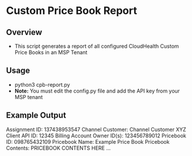 # Custom Price Book Report
## Overview
- This script generates a report of all configured CloudHealth Custom Price Books in an MSP Tenant

## Usage
- python3 cpb-report.py
- __Note:__ You must edit the config.py file and add the API key from your MSP tenant

## Example Output
Assignment ID: 137438953547
Channel Customer: Channel Customer XYZ
Client API ID: 12345
Billing Account Owner ID(s): 123456789012
Pricebook ID: 098765432109
Pricebook Name: Example Price Book
Pricebook Contents:
	PRICEBOOK CONTENTS HERE
...